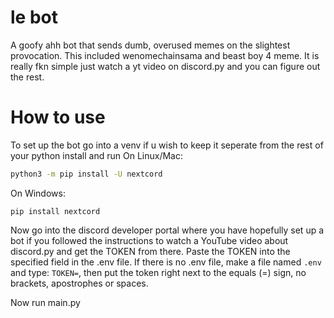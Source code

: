 # le bot

A goofy ahh bot that sends dumb, overused memes on the slightest provocation. This included wenomechainsama and beast boy 4 meme.
It is really fkn simple just watch a yt video on discord.py and you can figure out the rest.

# How to use

To set up the bot go into a venv if u wish to keep it seperate from the rest of your python install and run
On Linux/Mac:
```bash
python3 -m pip install -U nextcord
```
On Windows:
```console
pip install nextcord
```

Now go into the discord developer portal where you have hopefully set up a bot if you followed the instructions to watch a YouTube video about discord.py and get the TOKEN from there.
Paste the TOKEN into the specified field in the .env file. If there is no .env file, make a file named `.env` and type: `TOKEN=`, then put the token right next to the equals (=) sign, no brackets, apostrophes or spaces.

Now run main.py
